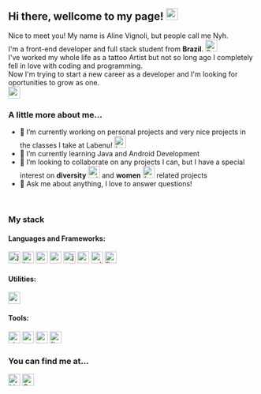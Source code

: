 <h2> Hi there, wellcome to my page! <img src="https://emojis.slackmojis.com/emojis/images/1563481434/6016/meow_coffee.png?1563481434" width="24px" alt="cute kitten drinking coffe"/></h2>

<p>
  Nice to meet you! My name is Aline Vignoli, but people call me Nyh.<br>
  I'm a front-end developer and full stack student from <b>Brazil</b>. <img src="https://camo.githubusercontent.com/00e83015d8faeb60cc8d6ac61327ea602a9ff204c05be3bbd668fe65f3939dea/68747470733a2f2f7777772e666c617469636f6e2e636f6d2f7376672f7374617469632f69636f6e732f7376672f3139372f3139373338362e737667" width="24px" alt="Brazil flag"/><br>
  I've worked my whole life as a tattoo Artist but not so long ago I completely fell in love with coding and programming.<br>
  Now I'm trying to start a new career as a developer and I'm looking for oportunities to grow as one.<br>
  <img src="https://emojis.slackmojis.com/emojis/images/1608026376/11743/kermit_typing.gif?1608026376" width="24px" alt="cute kitten drinking coffe"/>
</p>

### A little more about me...
- 🔭 I’m currently working on personal projects and very nice projects in the classes I take at Labenu! <img src="https://uploads-ssl.webflow.com/5e790d30d198385b09366d8f/5eab0f1225c2d474a92656df_fav2_LabeNu_.png" width="24px" alt="Labenu logo"/>
- 🌱 I’m currently learning Java and Android Development
- 👯 I’m looking to collaborate on any projects I can, but I have a special interest on <b>diversity</b> <img src="https://emojis.slackmojis.com/emojis/images/1588108737/8790/fb-pride.png?1588108737" width="24px" alt="pride flag"/> and <b>women</b> <img src="https://images.emojiterra.com/google/android-oreo/512px/2640.png" width="24px" alt="feminism symbol"/> related projects
- 💬 Ask me about anything, I love to answer questions!
<br>

### My stack
<h4>Languages and Frameworks:</h4>
<span>
<img src="https://img.icons8.com/color/72/javascript.png" width="24px" alt="javascript icon"/> <img src="https://img.icons8.com/color/72/html-5.png" width="24px" alt="html5 icon"/> <img src="https://img.icons8.com/color/72/css3.png" width="24px" alt="css3 icon"/> <img src="https://img.icons8.com/officexs/72/react.png" width="24px" alt="react icon"/> <img src="https://img.icons8.com/color/2x/java-coffee-cup-logo.png" width="24px" alt="java icon"/> <img src="https://img.icons8.com/color/2x/android-os.png" width="24px" alt="android icon"/> <img src="https://img.icons8.com/officexs/72/sql.png" width="24px" alt="sql icon"/> <img src="https://img.icons8.com/color/2x/google-firebase-console.png" width="24px" alt="firebase icon"/></span>

<h4>Utilities:</h4>
<span><img src="https://user-images.githubusercontent.com/2676579/34940598-17cc20f0-f9be-11e7-8c6d-f0190d502d64.png" width="24px" height="24px" alt="postman icon"/></span>

<h4>Tools:</h4>
<span><img src="https://e7.pngegg.com/pngimages/444/851/png-clipart-airtable-database-spreadsheet-logo-application-software-slack-logo-angle-rectangle-thumbnail.png" width="24px" alt="airtable icon"/> <img src="https://i.pinimg.com/originals/f5/50/f9/f550f940f42ecf816241806e4386d216.png" width="24px" alt="notion icon"/> <img src="https://cdn.worldvectorlogo.com/logos/trello.svg" width="24px" alt="trello icon"/> <img src="https://miro.medium.com/max/670/0*UTBrDcrJ6SbePBzR" width="24px" alt="figma icon"/></span>
<br>

### You can find me at...
<a href="http://www.linkedin.com/in/nyhvignoli"><img src="https://image.flaticon.com/icons/png/512/174/174857.png" width="24px" alt="LinkedIn logo"/></a> 
<a href="mailto:nyhv.contato@gmail.com"><img src="https://cdn3.iconfinder.com/data/icons/logos-brands-3/24/logo_brand_brands_logos_gmail-512.png" width="24px" alt="Gmail logo"/></a>
<br>

<!--
**nyhvignoli/nyhvignoli** is a ✨ _special_ ✨ repository because its `README.md` (this file) appears on your GitHub profile.

Here are some ideas to get you started:

- 🔭 I’m currently working on ...
- 🌱 I’m currently learning ...
- 👯 I’m looking to collaborate on ...
- 🤔 I’m looking for help with ...
- 💬 Ask me about ...
- 📫 How to reach me: ...
- 😄 Pronouns: ...
- ⚡ Fun fact: ...
-->

